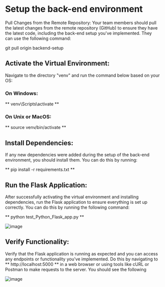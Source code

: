 # Setup the back-end environment
Pull Changes from the Remote Repository:
Your team members should pull the latest changes from the remote repository (GitHub) to ensure they have the latest code, including the back-end setup you've implemented. They can use the following command:

git pull origin backend-setup

## Activate the Virtual Environment:
Navigate to the directory "venv" and run the command below based on your OS:

### On Windows:

** venv\Scripts\activate **

### On Unix or MacOS:

** source venv/bin/activate ** 

## Install Dependencies:
If any new dependencies were added during the setup of the back-end environment, you should install them. You can do this by running:

** pip install -r requirements.txt **

## Run the Flask Application:
After successfully activating the virtual environment and installing dependencies, run the Flask application to ensure everything is set up correctly. You can do this by running the following command:

** python test_Python_Flask_app.py **

![image](https://github.com/TSP-24/TSP-24/assets/110961902/161b47ef-1f37-4bdf-aaa3-b5eb58a449f6)


## Verify Functionality:
Verify that the Flask application is running as expected and you can access any endpoints or functionality you've implemented. Do this by navigating to ** http://localhost:5000 ** in a web browser or using tools like cURL or Postman to make requests to the server. You should see the following

![image](https://github.com/TSP-24/TSP-24/assets/110961902/dfd66861-3158-40bf-a7d5-c6fdd221eed8)
